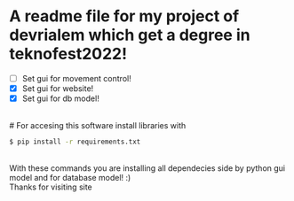 # A readme file for my project of devrialem which get a degree in teknofest2022!
*  [ ] Set gui for movement control!<br>
*  [X] Set gui for website!<br>
*  [X] Set gui for db model!<br>
<br>
# For accesing this software install libraries with

```bash
$ pip install -r requirements.txt
```
<br>
With these commands you are installing all dependecies side by python gui model and for database model! :)<br>
Thanks for visiting site
